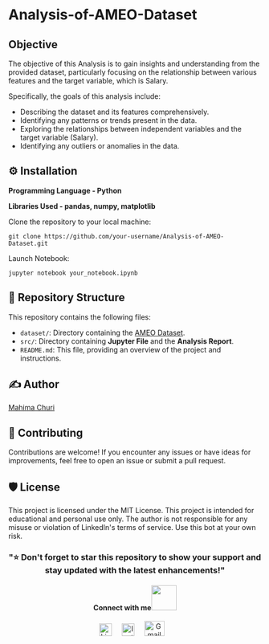 # Analysis-of-AMEO-Dataset
## Objective

The objective of this Analysis is to gain insights and understanding from the provided dataset, particularly focusing on the relationship between various features and the target variable, which is Salary.

Specifically, the goals of this analysis include:

- Describing the dataset and its features comprehensively.
- Identifying any patterns or trends present in the data.
- Exploring the relationships between independent variables and the target variable (Salary).
- Identifying any outliers or anomalies in the data.

## ⚙️ Installation 

<b> Programming Language - Python </b><br>

<b> Libraries Used - pandas, numpy, matplotlib </b> 

Clone the repository to your local machine:
   ```
   git clone https://github.com/your-username/Analysis-of-AMEO-Dataset.git
  ```
Launch Notebook:
```
jupyter notebook your_notebook.ipynb
```

## 📂 Repository Structure

This repository contains the following files:
- `dataset/`: Directory containing the [AMEO Dataset](https://github.com/Mahitej28/Analysis-of-AMEO-Dataset/tree/main/Dataset).
- `src/`: Directory containing <b>Jupyter File</b> and the <b>Analysis Report</b>.
- `README.md`: This file, providing an overview of the project and instructions.


## ✍ Author
 [Mahima Churi](https://github.com/Mahitej28)

## 🤝 Contributing
Contributions are welcome! If you encounter any issues or have ideas for improvements, feel free to open an issue or submit a pull request.

## 🛡 License
This project is licensed under the MIT License. This project is intended for educational and personal use only. The author is not responsible for any misuse or violation of LinkedIn's terms of service. Use this bot at your own risk.

<div align="center"> <h3>"⭐️ Don't forget to star this repository to show your support and stay updated with the latest enhancements!" </h3> </div>
<div align="center">
<h4> Connect with me<a href="https://gifyu.com/image/Zy2f"><img src="https://github.com/milaan9/milaan9/blob/main/Handshake.gif" width="50px"></a>
</h4> 
<p align="center">
    <a href="https://www.linkedin.com/in/mahimachuri" target="_blank"><img alt="LinkedIn" width="25px" src="https://cdn-icons-png.flaticon.com/512/3536/3536505.png"></a> &nbsp&nbsp&nbsp
    <a href="https://www.instagram.com/infoelegant10" target="_blank"><img alt="Instagram" width="25px" src="https://cdn-icons-png.flaticon.com/512/1384/1384063.png"></a> &nbsp&nbsp&nbsp
     <a href="mailto:mahimachuri.28@gmail.com" target="_blank"><img alt="Gmail" width="40px" height="30px" src="https://github.com/TheDudeThatCode/TheDudeThatCode/blob/master/Assets/Gmail.svg"></a>&nbsp&nbsp&nbsp
   </p>
